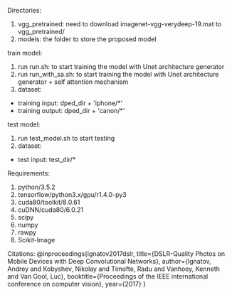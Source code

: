 Directories:
1. vgg_pretrained: need to download imagenet-vgg-verydeep-19.mat to vgg_pretrained/
2. models: the folder to store the proposed model

train model:
1. run run.sh: to start training the model with Unet architecture generator
2. run run_with_sa.sh: to start training the model with Unet architecture generator + self attention mechanism
3. dataset: 
 - training input: dped_dir + 'iphone/*' 
 - training output: dped_dir + 'canon/*'

test model:
1. run test_model.sh to start testing
2. dataset:
 - test input: test_dir/*
 
 
Requirements:
1. python/3.5.2
2. tensorflow/python3.x/gpu/r1.4.0-py3
3. cuda80/toolkit/8.0.61
4. cuDNN/cuda80/6.0.21
5. scipy
6. numpy
7. rawpy
8. Scikit-Image

Citations:
@inproceedings{ignatov2017dslr,
  title={DSLR-Quality Photos on Mobile Devices with Deep Convolutional Networks},
  author={Ignatov, Andrey and Kobyshev, Nikolay and Timofte, Radu and Vanhoey, Kenneth and Van Gool, Luc},
  booktitle={Proceedings of the IEEE international conference on computer vision},
  year={2017}
}

